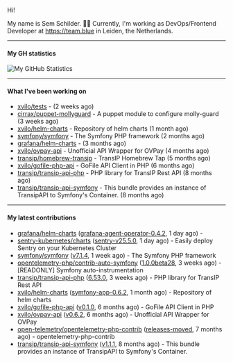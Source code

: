 Hi!

My name is Sem Schilder. 👋🏻 Currently, I'm working as DevOps/Frontend Developer at https://team.blue in Leiden, the Netherlands.

---

#### My GH statistics

![My GitHub Statistics](https://github-readme-stats.vercel.app/api?username=xvilo&show_icons=true&count_private=true&hide_title=true)

---

#### What I've been working on

- [xvilo/tests](https://github.com/xvilo/tests) -  (2 weeks ago)
- [cirrax/puppet-mollyguard](https://github.com/cirrax/puppet-mollyguard) - A puppet module to configure molly-guard (3 weeks ago)
- [xvilo/helm-charts](https://github.com/xvilo/helm-charts) - Repository of helm charts (1 month ago)
- [symfony/symfony](https://github.com/symfony/symfony) - The Symfony PHP framework (2 months ago)
- [grafana/helm-charts](https://github.com/grafana/helm-charts) -  (3 months ago)
- [xvilo/ovpay-api](https://github.com/xvilo/ovpay-api) - Unofficial API Wrapper for OVPay (4 months ago)
- [transip/homebrew-transip](https://github.com/transip/homebrew-transip) - TransIP Homebrew Tap (5 months ago)
- [xvilo/gofile-php-api](https://github.com/xvilo/gofile-php-api) - GoFile API Client in PHP (6 months ago)
- [transip/transip-api-php](https://github.com/transip/transip-api-php) - PHP library for TransIP Rest API (8 months ago)
- [transip/transip-api-symfony](https://github.com/transip/transip-api-symfony) - This bundle provides an instance of TransipAPI to Symfony&#39;s Container. (8 months ago)

---

#### My latest contributions

- [grafana/helm-charts](https://github.com/grafana/helm-charts) ([grafana-agent-operator-0.4.2](https://github.com/grafana/helm-charts/releases/tag/grafana-agent-operator-0.4.2), 1 day ago) - 
- [sentry-kubernetes/charts](https://github.com/sentry-kubernetes/charts) ([sentry-v25.5.0](https://github.com/sentry-kubernetes/charts/releases/tag/sentry-v25.5.0), 1 day ago) - Easily deploy Sentry on your Kubernetes Cluster
- [symfony/symfony](https://github.com/symfony/symfony) ([v7.1.4](https://github.com/symfony/symfony/releases/tag/v7.1.4), 1 week ago) - The Symfony PHP framework
- [opentelemetry-php/contrib-auto-symfony](https://github.com/opentelemetry-php/contrib-auto-symfony) ([1.0.0beta28](https://github.com/opentelemetry-php/contrib-auto-symfony/releases/tag/1.0.0beta28), 3 weeks ago) - [READONLY] Symfony auto-instrumentation
- [transip/transip-api-php](https://github.com/transip/transip-api-php) ([6.53.0](https://github.com/transip/transip-api-php/releases/tag/6.53.0), 3 weeks ago) - PHP library for TransIP Rest API
- [xvilo/helm-charts](https://github.com/xvilo/helm-charts) ([symfony-app-0.6.2](https://github.com/xvilo/helm-charts/releases/tag/symfony-app-0.6.2), 1 month ago) - Repository of helm charts
- [xvilo/gofile-php-api](https://github.com/xvilo/gofile-php-api) ([v0.1.0](https://github.com/xvilo/gofile-php-api/releases/tag/v0.1.0), 6 months ago) - GoFile API Client in PHP
- [xvilo/ovpay-api](https://github.com/xvilo/ovpay-api) ([v0.6.2](https://github.com/xvilo/ovpay-api/releases/tag/v0.6.2), 6 months ago) - Unofficial API Wrapper for OVPay
- [open-telemetry/opentelemetry-php-contrib](https://github.com/open-telemetry/opentelemetry-php-contrib) ([releases-moved](https://github.com/open-telemetry/opentelemetry-php-contrib/releases/tag/releases-moved), 7 months ago) - opentelemetry-php-contrib
- [transip/transip-api-symfony](https://github.com/transip/transip-api-symfony) ([v1.1.1](https://github.com/transip/transip-api-symfony/releases/tag/v1.1.1), 8 months ago) - This bundle provides an instance of TransipAPI to Symfony&#39;s Container.
